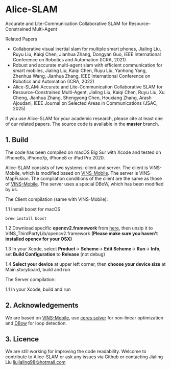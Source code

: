 # Alice-SLAM

Accurate and Lite-Communication Collaborative SLAM for Resource-Constrained Multi-Agent

Related Papers

- Collaborative visual inertial slam for multiple smart phones, Jialing Liu, Ruyu Liu, Kaiqi Chen, Jianhua Zhang, Dongyan Guo, IEEE International Conference on Robotics and Automation (ICRA, 2021)
- Robust and accurate multi-agent slam with efficient communication for smart mobiles, Jialing Liu, Kaiqi Chen, Ruyu Liu, Yanhong Yang, Zhenhua Wang, Jianhua Zhang, IEEE International Conference on Robotics and Automation (ICRA, 2022)
- Alice-SLAM: Accurate and Lite-Communication Collaborative SLAM for Resource-Constrained Multi-Agent, Jialing Liu, Kaiqi Chen, Ruyu Liu, Xu Cheng, Jianhua Zhang, Shengyong Chen, Houxiang Zhang, Arash Ajoudani, IEEE Journal on Selected Areas in Communications (JSAC, 2025)

If you use Alice-SLAM for your academic research, please cite at least one of our related papers. The source code is available in the **master** branch.

## 1. Build

The code has been compiled on macOS Big Sur with Xcode and tested on iPhone6s, iPhone7p, iPhone8 or iPad Pro 2020.

Alice-SLAM consists of two systems: client and server. The client is VINS-Mobile, which is modified based on [VINS-Mobile](https://github.com/HKUST-Aerial-Robotics/VINS-Mobile). The server is VINS-MapFusion. The compilation conditions of the client are the same as those of [VINS-Mobile](https://github.com/HKUST-Aerial-Robotics/VINS-Mobile). The server uses a special DBoW, which has been modified by us.

The Client compilation (same with VINS-Mobile):

1.1 Install boost for macOS

```
brew install boost
```

1.2 Download specific **opencv2.framework** from [here](http://uav.ust.hk/storage/opencv2.framework.zip), then unzip it to VINS_ThirdPartyLib/opencv2.framework **(Please make sure you haven't installed opencv for your OSX)**

1.3 In your Xcode, select **Product**-> **Scheme**-> **Edit Scheme**-> **Run**-> **Info**, set **Build Configuration** to **Release** (not debug)

1.4 **Select your device** at upper left corner, then **choose your device size** at Main.storyboard, build and run

The Server compilation:

1.1 In your Xcode, build and run

## 2. Acknowledgements

We are based on [VINS-Mobile](https://github.com/HKUST-Aerial-Robotics/VINS-Mobile), use [ceres solver](http://ceres-solver.org/) for non-linear optimization and [DBow](https://github.com/dorian3d/DBoW2) for loop detection.

## 3. Licence

We are still working for improving the code readability. Welcome to contribute to Alice-SLAM or ask any issues via Github or contacting Jialing Liu <liujialing98@hotmail.com>

